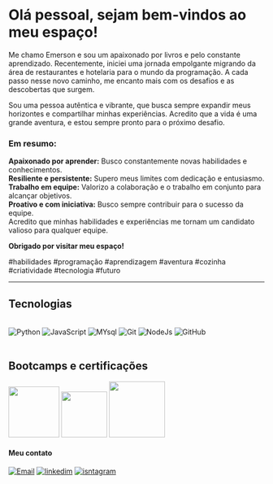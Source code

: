 # Olá pessoal, sejam bem-vindos ao meu espaço!

Me chamo Emerson e sou um apaixonado por livros e pelo constante aprendizado. Recentemente, iniciei uma jornada empolgante migrando da área de restaurantes e hotelaria para o mundo da programação. A cada passo nesse novo caminho, me encanto mais com os desafios e as descobertas que surgem.

Sou uma pessoa autêntica e vibrante, que busca sempre expandir meus horizontes e compartilhar minhas experiências. Acredito que a vida é uma grande aventura, e estou sempre pronto para o próximo desafio.

### Em resumo:

**Apaixonado por aprender:** Busco constantemente novas habilidades e conhecimentos.\
**Resiliente e persistente:** Supero meus limites com dedicação e entusiasmo.\
**Trabalho em equipe:** Valorizo a colaboração e o trabalho em conjunto para alcançar objetivos.\
**Proativo e com iniciativa:** Busco sempre contribuir para o sucesso da equipe.\
Acredito que minhas habilidades e experiências me tornam um candidato valioso para qualquer equipe.

**Obrigado por visitar meu espaço!**

#habilidades #programação #aprendizagem #aventura #cozinha #criatividade #tecnologia #futuro


-------
## Tecnologias

<div style="display: inline_block"><br/>
    <img aling="center" alt="Python" src="https://img.shields.io/badge/Python-3776AB?style=for-the-badge&logo=python&logoColor=white" />
     <img aling="center" alt="JavaScript" src="https://img.shields.io/badge/JavaScript-F7DF1E?style=for-the-badge&logo=javascript&logoColor=black" />
      <img aling="center" alt="MYsql" src="https://img.shields.io/badge/MySQL-00000F?style=for-the-badge&logo=mysql&logoColor=white" />
    <img aling="center" alt="Git" src="https://img.shields.io/badge/GIT-E44C30?style=for-the-badge&logo=git&logoColor=white" />
    <img aling="center" alt="NodeJs" src="https://img.shields.io/badge/Node.js-43853D?style=for-the-badge&logo=node.js&logoColor=white" />
    <img aling="center" alt="GitHub" src="https://img.shields.io/badge/GitHub-100000?style=for-the-badge&logo=github&logoColor=white" />
</div><br/>

## Bootcamps e certificações 
[<img src="https://hermes.dio.me/tracks/55e7040f-775b-47e5-a8fb-69d002ca17a9.png" height="100"></a>](https://web.dio.me/track/formacao-javascript-developer)
[<img src="https://hermes.dio.me/tracks/bc454148-6e72-4047-95cc-d516706ae405.png" height="90"></a>](https://web.dio.me/track/formacao-sql-db-specialist)
[<img src="https://hermes.dio.me/tracks/0136518c-68d6-4198-bdbe-6d982c3a1261.png" height="110"></a>](https://web.dio.me/track/8b170530-da6f-487f-8774-c0bc58254f6c)


    
#### Meu contato

[![Email](https://img.shields.io/badge/Gmail-D14836?style=for-the-badge&logo=gmail&logoColor=white)](mailto:emerson.romana@gmail.com)
[![linkedim](https://img.shields.io/badge/LinkedIn-0077B5?style=for-the-badge&logo=linkedin&logoColor=white)](https://www.linkedin.com/in/emerson-romana-senna-b68a46277/)
[![isntagram](https://img.shields.io/badge/instagram-D14836?style=for-the-badge&logo=instagram&logoColor=white)]([https://www.instagram.com/ermis_minf/](https://www.instagram.com/romana.senna/))
